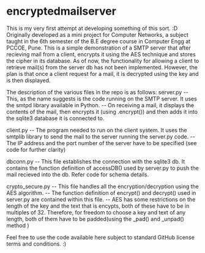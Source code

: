 # encryptedmailserver
This is my very first attempt at developing something of this sort. :D 
Originally developed as a mini project for Computer Networks, a subject taught in the 6th semester of the B.E degree course in Computer Engg at PCCOE, Pune.
This is a simple demonstration of a SMTP server that after recieving mail from a client, encrypts it using the AES technique and 
stores the cipher in its database.
As of now, the functionality for allowing a client to retrieve mail(s) from the server db has not been implemented. However, the plan is
that once a client request for a mail, it is decrypted using the key and is then displayed. 


The description of the various files in the repo is as follows:
server.py
  -- This, as the name suggests is the code running on the SMTP server. It uses the smtpd library available in Python.
  -- On receiving a mail, it displays the contents of the mail, then encrypts it (using <cipherobject>.encrypt(<maildata>)) and
  then adds it into the sqlite3 database it is connected to.
  
client.py
   -- The program needed to run on the client system. It uses the smtplib library to send the mail to the server running the 
   server.py code. 
   -- The IP address and the port number of the server have to be specified (see code for further clarity)

 dbconn.py
   -- This file establishes the connection with the sqlite3 db. It contains the function definition of accessDB() used by 
   server.py to push the mail recieved into the db. Refer code for schema details.
  
 crypto_secure.py
   -- This file handles all the encryption/decryption using the AES algorithm. 
   -- The function definition of encrypt() and decrypt() used in server.py are contained within this file. 
   -- AES has some restrictions on the length of the key and the text that is encypts, both of these have to be in
   multiples of 32. Therefore, for freedom to choose a key and text of any length, both of them have to be padded(using the _pad()
   and _unpad() method )
   
   Feel free to use the code available here subject to standard GitHub license terms and conditions.
   :)
 
